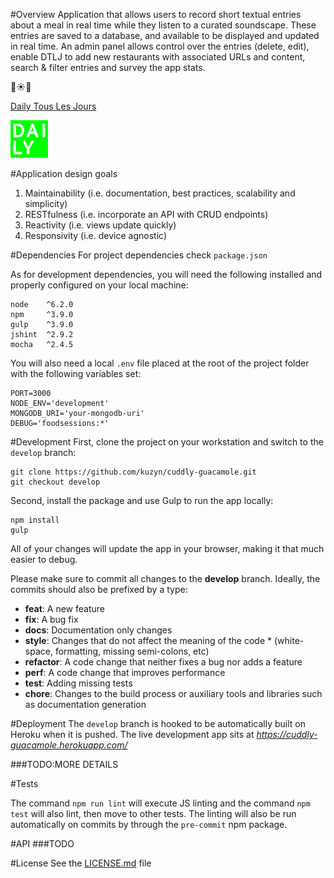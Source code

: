 #Overview
Application that allows users to record short textual entries about a meal in real time while they
listen to a curated soundscape. These entries are saved to a database, and available to be
displayed and updated in real time. An admin panel allows control over the entries (delete,
edit), enable DTLJ to add new restaurants with associated URLs and content, search & filter
entries and survey the app stats.  

:dancers::sunny::dancers:

[Daily Tous Les Jours](http://www.dailytouslesjours.com/)

![alt tag](./app/_public/dtlj-logo.png)


#Application design goals
1. Maintainability (i.e. documentation, best practices, scalability and simplicity)
2. RESTfulness (i.e. incorporate an API with CRUD endpoints)
3. Reactivity (i.e. views update quickly)
4. Responsivity (i.e. device agnostic)


#Dependencies
For project dependencies check ```package.json```

As for development dependencies, you will need the following installed and properly configured on your local machine:
```
node    ^6.2.0
npm     ^3.9.0
gulp    ^3.9.0
jshint  ^2.9.2
mocha   ^2.4.5
```

You will also need a local ```.env``` file placed at the root of the project folder with the following variables set:
```
PORT=3000
NODE_ENV='development'
MONGODB_URI='your-mongodb-uri'
DEBUG='foodsessions:*'
```


#Development
First, clone the project on your workstation and switch to the ```develop``` branch:
```
git clone https://github.com/kuzyn/cuddly-guacamole.git
git checkout develop
```

Second, install the package and use Gulp to run the app locally:
```
npm install
gulp
```

All of your changes will update the app in your browser, making it that much easier to debug.

Please make sure to commit all changes to the **develop** branch. Ideally, the commits should also be prefixed by a type:

* **feat**: A new feature  
* **fix**: A bug fix  
* **docs**: Documentation only changes  
* **style**: Changes that do not affect the meaning of the code   * (white-space, formatting, missing semi-colons, etc)  
* **refactor**: A code change that neither fixes a bug nor adds a feature  
* **perf**: A code change that improves performance  
* **test**: Adding missing tests  
* **chore**: Changes to the build process or auxiliary tools and libraries such as documentation generation  


#Deployment
The ```develop``` branch is hooked to be automatically built on Heroku when it is pushed. The live development app sits at *https://cuddly-guacamole.herokuapp.com/*

###TODO:MORE DETAILS

#Tests

The command ```npm run lint``` will execute JS linting and the command ```npm test``` will also lint, then move to other tests. The linting will also be run automatically on commits by through the ```pre-commit``` npm package.

#API
###TODO


#License
See the [LICENSE.md](LICENCE.md) file
